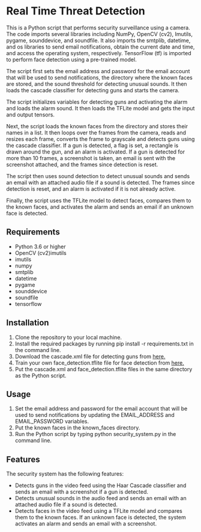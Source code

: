 # Real Time Threat Detection
This is a Python script that performs security surveillance using a camera. The code imports several libraries including NumPy, OpenCV (cv2), Imutils, pygame, sounddevice, and soundfile. It also imports the smtplib, datetime, and os libraries to send email notifications, obtain the current date and time, and access the operating system, respectively. TensorFlow (tf) is imported to perform face detection using a pre-trained model.

The script first sets the email address and password for the email account that will be used to send notifications, the directory where the known faces are stored, and the sound threshold for detecting unusual sounds. It then loads the cascade classifier for detecting guns and starts the camera.

The script initializes variables for detecting guns and activating the alarm and loads the alarm sound. It then loads the TFLite model and gets the input and output tensors.

Next, the script loads the known faces from the directory and stores their names in a list. It then loops over the frames from the camera, reads and resizes each frame, converts the frame to grayscale and detects guns using the cascade classifier. If a gun is detected, a flag is set, a rectangle is drawn around the gun, and an alarm is activated. If a gun is detected for more than 10 frames, a screenshot is taken, an email is sent with the screenshot attached, and the frames since detection is reset.

The script then uses sound detection to detect unusual sounds and sends an email with an attached audio file if a sound is detected. The frames since detection is reset, and an alarm is activated if it is not already active.

Finally, the script uses the TFLite model to detect faces, compares them to the known faces, and activates the alarm and sends an email if an unknown face is detected.

<h2>Requirements</h2>
<ul>
  <li>Python 3.6 or higher</li>
  <li>OpenCV (cv2)imutils</li>
  <li>imutils</li>
  <li>numpy</li>
  <li>smtplib</li>
  <li>datetime</li>
  <li>pygame</li>
  <li>sounddevice</li>
  <li>soundfile</li>
  <li>tensorflow</li>
</ul>

<h2>Installation</h2>
<ol>
  <li>Clone the repository to your local machine.</li>
  <li>Install the required packages by running pip install -r requirements.txt in the command line.</li>
  <li>Download the cascade.xml file for detecting guns from <a href="https://drive.google.com/file/d/1Ndr_HFhxHB8mJ_uysdasXgfAKSQ2is4q/view">here.</a></li>
  <li>Train your own face_detection.tflite file for face detection from <a href="https://www.tensorflow.org/js/models">here.</a></li>
  <li>Put the cascade.xml and face_detection.tflite files in the same directory as the Python script.</li>
</ol>

<h2>Usage</h2>
<ol>
  <li>Set the email address and password for the email account that will be used to send notifications by updating the EMAIL_ADDRESS and EMAIL_PASSWORD variables.</li>
  <li>Put the known faces in the known_faces directory.</li>
  <li>Run the Python script by typing python security_system.py in the command line.</li>
</ol>
  
 <h2>Features</h2>
 <p>The security system has the following features:</p>
 <ul>
  <li>Detects guns in the video feed using the Haar Cascade classifier and sends an email with a screenshot if a gun is detected.</li>
  <li>Detects unusual sounds in the audio feed and sends an email with an attached audio file if a sound is detected.</li>
  <li>Detects faces in the video feed using a TFLite model and compares them to the known faces. If an unknown face is detected, the system activates an alarm and sends an email with a screenshot.</li>
</ul>
 
